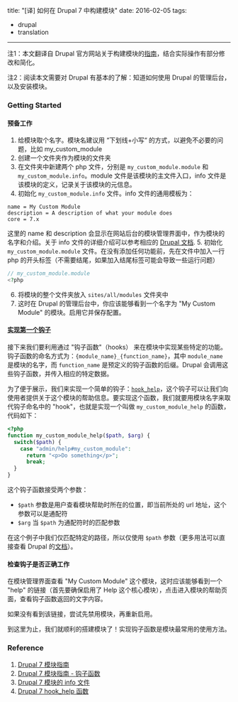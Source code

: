 title: "[译] 如何在 Drupal 7 中构建模块"
date: 2016-02-05
tags:
- drupal
- translation
---

注1：本文翻译自 Drupal 官方网站关于构建模块的[指南][guide]，结合实际操作有部分修改和简化。

注2：阅读本文需要对 Drupal 有基本的了解：知道如何使用 Drupal 的管理后台，以及安装模块。

### Getting Started

#### 预备工作

1. 给模块取个名字。模块名建议用 “下划线+小写“ 的方式，以避免不必要的问题，比如 my_custom_module
2. 创建一个文件夹作为模块的文件夹
3. 在文件夹中新建两个 php 文件，分别是 `my_custom_module.module` 和 `my_custom_module.info`。module 文件是该模块的主文件入口，info 文件是该模块的定义，记录关于该模块的元信息。
4. 初始化 `my_custom_module.info` 文件。info 文件的通用模板为：

  ```
  name = My Custom Module
  description = A description of what your module does
  core = 7.x
  ```

  这里的 name 和 description 会显示在网站后台的模块管理界面中，作为模块的名字和介绍。关于 info 文件的详细介绍可以参考相应的 [Drupal 文档][info-doc].
5. 初始化 `my_custom_module.module` 文件。在没有添加任何功能前，先在文件中加入一行 php 的开头标签（不需要结尾，如果加入结尾标签可能会导致一些运行问题）

  ```php
  // my_custom_module.module
  <?php
  ```
6. 将模块的整个文件夹放入 `sites/all/modules` 文件夹中
7. 这时在 Drupal 的管理后台中，你应该能够看到一个名字为 "My Custom Module" 的模块。启用它并保存配置。

#### [实现第一个钩子][hook-guide]

接下来我们要利用通过 "钩子函数"（hooks） 来在模块中实现某些特定的功能。钩子函数的命名方式为：`{module_name}_{function_name}`，其中 `module_name` 是模块的名字，而 `function_name` 是预定义的钩子函数的后缀。Drupal 会调用这些钩子函数，并传入相应的特定数据。

为了便于展示，我们来实现一个简单的钩子：[`hook_help`](hook_help-doc)，这个钩子可以让我们向使用者提供关于这个模块的帮助信息。要实现这个函数，我们就要用模块名字来取代钩子命名中的 "hook"，也就是实现一个叫做 `my_custom_module_help` 的函数，代码如下：

```php
<?php
function my_custom_module_help($path, $arg) {
  switch($path) {
    case "admin/help#my_custom_module":
      return "<p>Do something</p>";
      break;
  }
}
```

这个钩子函数接受两个参数：

* `$path` 参数是用户查看模块帮助时所在的位置，即当前所处的 url 地址，这个参数可以是通配符
* `$arg` 当 `$path` 为通配符时的匹配参数

在这个例子中我们仅匹配特定的路径，所以仅使用 `$path` 参数（更多用法可以直接查看 Drupal 的[文档][hook_help-doc]）。

#### 检查钩子是否正确工作

在模块管理界面查看 "My Custom Module" 这个模块，这时应该能够看到一个 "help" 的链接（首先要确保启用了 Help 这个核心模块），点击进入模块的帮助页面，查看钩子函数返回的文字内容。

如果没有看到该链接，尝试先禁用模块，再重新启用。

到这里为止，我们就顺利的搭建模块了！实现钩子函数是模块最常用的使用方法。

### Reference

1. [Drupal 7 模块指南][guide]
2. [Drupal 7 模块指南 - 钩子函数][hook-guide]
3. [Drupal 7 模块的 info 文件][info-doc]
4. [Drupal 7 hook_help 函数][hook_help-doc]

[guide]: https://www.drupal.org/developing/modules/7 "Drupal 7 模块指南"
[hook-guide]: https://www.drupal.org/node/1095546 "Drupal 7 模块指南 - 钩子函数"
[info-doc]: http://drupal.org/node/542202 "info 文件的介绍"
[hook_help-doc]: https://api.drupal.org/api/drupal/modules%21system%21system.api.php/function/hook_help/7 "hook_help 钩子的文档"
